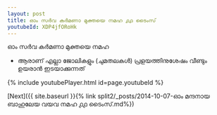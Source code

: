 ```yaml
---
layout: post
title: ഓം സർവ കർമണാ മുക്തയെ നമഹ ൧൧ ടൈംസ്
youtubeId: XDP4jfORoHk
---
```

 
 
 ഓം സർവ കർമണാ മുക്തയെ നമഹ 
 
 -  ആരാണ് എല്ലാ ജോലികളും (ചുമതലകൾ) പ്രളയത്തിനുശേഷം വീണ്ടും ഉയരാൻ ഇടയാക്കുന്നത് 
 
  
 
  
 
 
 
 
 
 


{% include youtubePlayer.html id=page.youtubeId %}
 
[Next]({{ site.baseurl }}{% link  split2/_posts/2014-10-07-ഓം മന്ദനായ ബാഹുലേയ വയവ നമഹ ൧൧ ടൈംസ്.md%})
 

